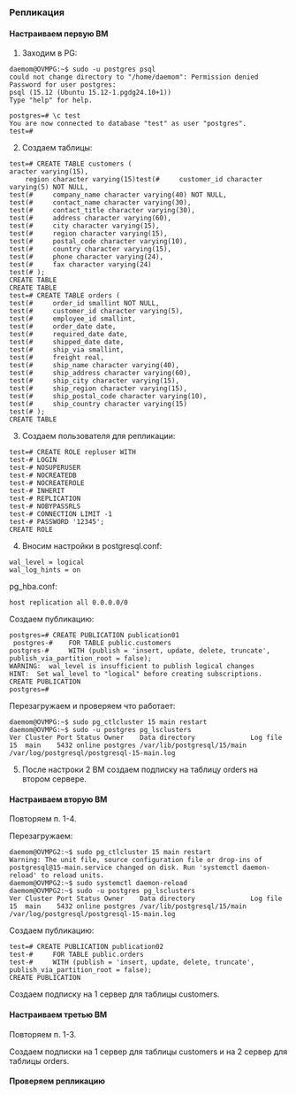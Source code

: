 ### Репликация

#### Настраиваем первую ВМ

1. Заходим в PG:
```
daemom@OVMPG:~$ sudo -u postgres psql
could not change directory to "/home/daemom": Permission denied
Password for user postgres:
psql (15.12 (Ubuntu 15.12-1.pgdg24.10+1))
Type "help" for help.

postgres=# \c test
You are now connected to database "test" as user "postgres".
test=#
```

2. Создаем таблицы:

```
test=# CREATE TABLE customers (
aracter varying(15),
    region character varying(15)test(#     customer_id character varying(5) NOT NULL,
test(#     company_name character varying(40) NOT NULL,
test(#     contact_name character varying(30),
test(#     contact_title character varying(30),
test(#     address character varying(60),
test(#     city character varying(15),
test(#     region character varying(15),
test(#     postal_code character varying(10),
test(#     country character varying(15),
test(#     phone character varying(24),
test(#     fax character varying(24)
test(# );
CREATE TABLE
CREATE TABLE
test=# CREATE TABLE orders (
test(#     order_id smallint NOT NULL,
test(#     customer_id character varying(5),
test(#     employee_id smallint,
test(#     order_date date,
test(#     required_date date,
test(#     shipped_date date,
test(#     ship_via smallint,
test(#     freight real,
test(#     ship_name character varying(40),
test(#     ship_address character varying(60),
test(#     ship_city character varying(15),
test(#     ship_region character varying(15),
test(#     ship_postal_code character varying(10),
test(#     ship_country character varying(15)
test(# );
CREATE TABLE
```
3. Создаем пользователя для репликации:  
```
test=# CREATE ROLE repluser WITH
test-# LOGIN
test-# NOSUPERUSER
test-# NOCREATEDB
test-# NOCREATEROLE
test-# INHERIT
test-# REPLICATION
test-# NOBYPASSRLS
test-# CONNECTION LIMIT -1
test-# PASSWORD '12345';
CREATE ROLE
```

4. Вносим настройки в postgresql.conf:
```
wal_level = logical
wal_log_hints = on
```
pg_hba.conf:
```
host replication all 0.0.0.0/0
```

Создаем публикацию:
```
postgres=# CREATE PUBLICATION publication01
 postgres-#    FOR TABLE public.customers
postgres-#     WITH (publish = 'insert, update, delete, truncate', publish_via_partition_root = false);
WARNING:  wal_level is insufficient to publish logical changes
HINT:  Set wal_level to "logical" before creating subscriptions.
CREATE PUBLICATION
postgres=#
```
Перезагружаем и проверяем что работает:
```
daemom@OVMPG:~$ sudo pg_ctlcluster 15 main restart
daemom@OVMPG:~$ sudo -u postgres pg_lsclusters
Ver Cluster Port Status Owner    Data directory              Log file
15  main    5432 online postgres /var/lib/postgresql/15/main /var/log/postgresql/postgresql-15-main.log
```
5. После настроки 2 ВМ создаем подписку на таблицу orders на втором сервере.
#### Настраиваем вторую ВМ

Повторяем п. 1-4.

Перезагружаем:
```
daemom@OVMPG2:~$ sudo pg_ctlcluster 15 main restart
Warning: The unit file, source configuration file or drop-ins of postgresql@15-main.service changed on disk. Run 'systemctl daemon-reload' to reload units.
daemom@OVMPG2:~$ sudo systemctl daemon-reload
daemom@OVMPG2:~$ sudo -u postgres pg_lsclusters
Ver Cluster Port Status Owner    Data directory              Log file
15  main    5432 online postgres /var/lib/postgresql/15/main /var/log/postgresql/postgresql-15-main.log
```
Создаем публикацию:
```
test=# CREATE PUBLICATION publication02
test-#     FOR TABLE public.orders
test-#     WITH (publish = 'insert, update, delete, truncate', publish_via_partition_root = false);
CREATE PUBLICATION
``` 
Создаем подписку на 1 сервер для таблицы customers.
#### Настраиваем третью ВМ

Повторяем п. 1-3.

Создаем подписки на 1 сервер для таблицы customers и на 2 сервер для таблицы orders.

#### Проверяем репликацию





